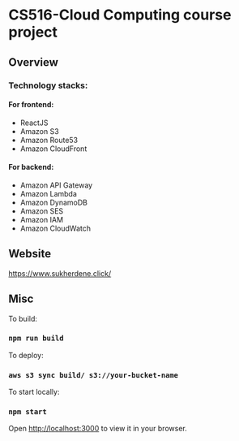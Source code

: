 # CS516-Cloud Computing course project

## Overview

### Technology stacks:

#### For frontend:
* ReactJS
* Amazon S3
* Amazon Route53
* Amazon CloudFront

#### For backend:
* Amazon API Gateway
* Amazon Lambda
* Amazon DynamoDB
* Amazon SES
* Amazon IAM
* Amazon CloudWatch

## Website

https://www.sukherdene.click/

## Misc

To build:
### `npm run build`

To deploy:
### `aws s3 sync build/ s3://your-bucket-name`

To start locally:
### `npm start` 
Open [http://localhost:3000](http://localhost:3000) to view it in your browser.